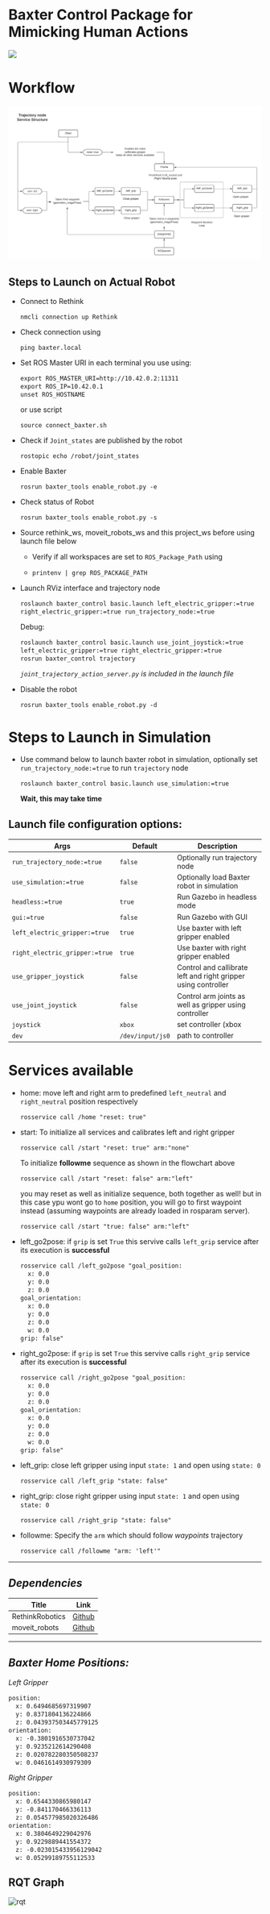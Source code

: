 # Baxter Control Package for Mimicking Human Actions

![](https://media.giphy.com/media/gusA7juHoTFYPS99kY/giphy-downsized-large.gif)

# Workflow
![rqt](baxter_control/Blankdiagram.png)

##  __Steps to Launch on Actual Robot__
- Connect to Rethink
  ```
  nmcli connection up Rethink
  ```
- Check connection using 
  ```
  ping baxter.local
  ```
- Set ROS Master URI in each terminal you use using:
  ```
  export ROS_MASTER_URI=http://10.42.0.2:11311
  export ROS_IP=10.42.0.1
  unset ROS_HOSTNAME
  ```
    or use script
    ```
    source connect_baxter.sh
    ```
- Check if `Joint_states` are published by the robot
  ```
  rostopic echo /robot/joint_states
  ```
- Enable Baxter
  ```
  rosrun baxter_tools enable_robot.py -e
  ```
- Check status of Robot
  ```
  rosrun baxter_tools enable_robot.py -s
  ```
- Source rethink_ws, moveit_robots_ws and this project_ws before using launch file below
  - Verify if all workspaces are set to `ROS_Package_Path` using
  - ```
    printenv | grep ROS_PACKAGE_PATH
    ```
- Launch RViz interface and trajectory node
  ```
  roslaunch baxter_control basic.launch left_electric_gripper:=true right_electric_gripper:=true run_trajectory_node:=true 
  ```
  Debug:
  ```
  roslaunch baxter_control basic.launch use_joint_joystick:=true left_electric_gripper:=true right_electric_gripper:=true
  rosrun baxter_control trajectory
  ```
  *`joint_trajectory_action_server.py` is included in the launch file*

- Disable the robot
  ```
  rosrun baxter_tools enable_robot.py -d
  ```

# __Steps to Launch in Simulation__
- Use command below to launch baxter robot in simulation, optionally set `run_trajectory_node:=true` to run `trajectory` node
  ```
  roslaunch baxter_control basic.launch use_simulation:=true
  ```
  **Wait, this may take time**
## Launch file configuration options:

Args | Default | Description
------------ | ------------- | -------------
`run_trajectory_node:=true`|`false`| Optionally run trajectory node
`use_simulation:=true` |`false`| Optionally load Baxter robot in simulation
`headless:=true`|`true`| Run Gazebo in headless mode
`gui:=true`|`false`| Run Gazebo with GUI
`left_electric_gripper:=true`|`true`| Use baxter with left gripper enabled
`right_electric_gripper:=true` |`true`|Use baxter with right gripper enabled
`use_gripper_joystick` | `false` | Control and callibrate left and right gripper using controller
`use_joint_joystick` | `false` | Control arm joints as well as gripper using controller
`joystick` | `xbox` | set controller (xbox | Logitech | PS4)
`dev` | `/dev/input/js0` | path to controller

# Services available
- home: move left and right arm to predefined `left_neutral` and `right_neutral` position respectively
  ```
  rosservice call /home "reset: true" 
  ```
- start: To initialize all services and calibrates left and right gripper
  ```
  rosservice call /start "reset: true" arm:"none"
  ```
  To initialize __followme__ sequence as shown in the flowchart above
  ```
  rosservice call /start "reset: false" arm:"left"
  ```
  you may reset as well as initialize sequence, both together as well! but in this case ypu wont go to `home` position, you will go to first waypoint instead (assuming waypoints are already loaded in rosparam server).
   ```
  rosservice call /start "true: false" arm:"left"
  ```

- left_go2pose: if `grip` is set `True` this servive calls `left_grip` service after its execution is __successful__
  ```
  rosservice call /left_go2pose "goal_position:                          
    x: 0.0
    y: 0.0
    z: 0.0
  goal_orientation:
    x: 0.0
    y: 0.0
    z: 0.0
    w: 0.0
  grip: false" 
  ```
- right_go2pose: if `grip` is set `True` this servive calls `right_grip` service after its execution is __successful__
  ```
  rosservice call /right_go2pose "goal_position:                     
    x: 0.0
    y: 0.0
    z: 0.0
  goal_orientation:
    x: 0.0
    y: 0.0
    z: 0.0
    w: 0.0
  grip: false"  
  ```
- left_grip: close left gripper using input `state: 1` and open using `state: 0`
  ```
  rosservice call /left_grip "state: false" 
  ```
- right_grip: close right gripper using input `state: 1` and open using `state: 0`
  ```
  rosservice call /right_grip "state: false"   
  ```
- followme: Specify the `arm` which should follow *waypoints* trajectory
  ```
  rosservice call /followme "arm: 'left'"
  ```
---

## *Dependencies*
Title | Link
------------ | -------------
RethinkRobotics| [Github](https://github.com/RethinkRobotics)
moveit_robots | [Github](https://github.com/ros-planning/moveit_robots)
---

## *Baxter Home Positions:*

*Left Gripper*
```
position: 
  x: 0.6494685697319907
  y: 0.8371804136224866
  z: 0.043937503445779125
orientation: 
  x: -0.3801916530737042
  y: 0.9235212614290408
  z: 0.020782280350508237
  w: 0.0461614930979309
```

*Right Gripper*
```
position: 
  x: 0.6544330865980147
  y: -0.841170466336113
  z: 0.054577985020326486
orientation: 
  x: 0.3804649229042976
  y: 0.9229889441554372
  z: -0.023015433956129042
  w: 0.05299189755112533
```
## RQT Graph

![rqt](baxter_control/rosgraph.svg)